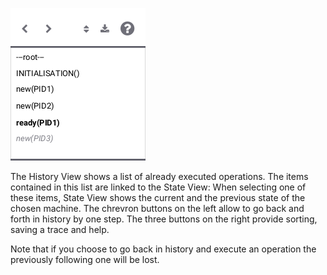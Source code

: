 ![History View](screenshots/History.png)

The History View shows a list of already executed operations. The items contained in this list are linked to the State View: When selecting one of these items, State View shows the current and the previous state of the chosen machine.  The chrevron buttons on the left allow to go back and forth in history by one step. The three buttons on the right provide sorting, saving a trace and help.

Note that if you choose to go back in history and execute an operation the previously following one will be lost. 
